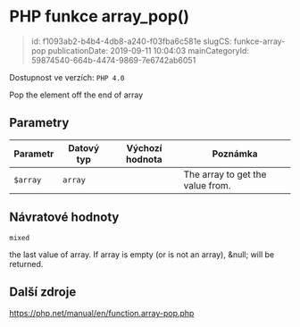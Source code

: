 PHP funkce array_pop()
================================

> id: f1093ab2-b4b4-4db8-a240-f03fba6c581e
> slugCS: funkce-array-pop
> publicationDate: 2019-09-11 10:04:03
> mainCategoryId: 59874540-664b-4474-9869-7e6742ab6051

Dostupnost ve verzích: `PHP 4.0`

Pop the element off the end of array


Parametry
--------------

| Parametr | Datový typ | Výchozí hodnota | Poznámka |
|-----|-----|-----|-----|
| `$array` | `array` |  | The array to get the value from. |


Návratové hodnoty
----------------

`mixed`

the last value of array.
If array is empty (or is not an array),
&null; will be returned.

Další zdroje
------------

https://php.net/manual/en/function.array-pop.php
